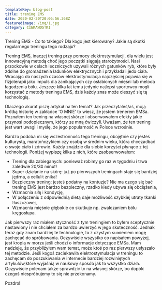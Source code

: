 ```yaml
---
templateKey: blog-post
title: trening EMS
date: 2020-02-20T20:06:56.368Z
featuredimage: /img/1.jpg
category: CIEKAWOSTKI
---
```

Trening EMS - Co to takiego? Dla kogo jest kierowany? Jakie są skutki regularnego treningu tego rodzaju?

Trening EMS, inaczej trening przy pomocy elektrostymulacji, dla wielu jest innowacyjną metodą choć jego początki sięgają starożytności. Nasi przodkowie w celach leczniczych używali różnych gatunków ryb, które były zdolne do gromadzenia ładunków elektrycznych i przykładali jedo ciała. Wracając do naszych czasów elektrostymulacja najczęściej pojawia się w fizjoterapii jako impuls dla zanikających czy osłabionych mięśni lub metoda łagodzenia bólu. Jeszcze kilka lat temu jedynie najlepsi sportowcy mogli korzystać z metody treningu EMS, dziś każdy znas może cieszyć się tą technologią.

Dlaczego akurat piszę artykuł na ten temat? Jak przeczytałeś/aś, moją krótką historię w zakładce 'O MNIE' to wiesz, że jestem trenerem EMSa. Poznałem ten trening na własnej skórze i obserwowałem efekty jakie przynosi podopiecznym, którzy ze mną ćwiczyli. Uważam, że ten trening jest wart uwagi i myślę, że jego popularność w Polsce wzrośnie. 

Bardzo podoba mi się wszestronność tego treningu, obojętnie czy jesteś kulturystą, maratończykiem czy osobą w średnim wieku, która chcezadbać o swoje ciało i zdrowie. Każdy znajdzie dla siebie korzyści płynące z tej technologii. Poniżej wypiszę kilka z nich, które zaobserwowałem:

* Trening dla zabieganych: ponieważ robimy go raz w tygodniu i trwa zaledwie 20/30 minut!
* Super działanie na skórę: już po pierwszych treningach staje się bardziej jędrna, a cellulit znika!
* Bezpieczny trening: jesteś podatny na kontuzje? Nie ma czego się bać trening EMS jest bardzo bezpieczny, rzadko kiedy używa się obciążenia,
* Wzmacnia siłę i kondycję,
* W połączeniu z odpowiednią dietą daje możliwość szybkiej utraty tkanki tłuszczowej, 
* Wzmacnia mięśnie głębokie co skutkuje np. zwalczaniem bólu kręgosłupa.



Jak pierwszy raz miałem styczność z tym treningiem to byłem sceptycznie nastawiony i nie chciałem za bardzo uwierzyć w jego skuteczność. Jednak teraz gdy znam bardziej te technologie, to z czystym sumieniem mogę zachęcać do spróbowania. Oczywiście wszystko co napisałem powyżej, jest kroplą w morzu jeśli chodzi o informacje dotyczące EMSa. Mam nadzieję, że przybliżyłem wam temat, może ktoś po raz pierwszy usłyszało tej metodzie. Jeśli kogoś zaciekawiła elektrostymulacja w treningu to zachęcam do poszukiwania w internecie bardziej rozwiniętych artykułów,które wyjaśnią w naukowy sposób jak to wszystko działa. Oczywiście polecam także sprawdzić to na własnej skórze, bo dopóki czegoś niespróbujemy to się nie przekonamy.

Pozdro!